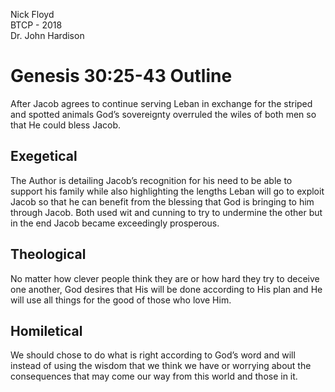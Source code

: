 Nick Floyd  
BTCP \- 2018  
Dr. John Hardison

# Genesis 30:25-43 Outline

After Jacob agrees to continue serving Leban in exchange for the striped and spotted animals God’s sovereignty overruled the wiles of both men so that He could bless Jacob. 

## Exegetical

The Author is detailing Jacob’s recognition for his need to be able to support his family while also highlighting the lengths Leban will go to exploit Jacob so that he can benefit from the blessing that God is bringing to him through Jacob. Both used wit and cunning to try to undermine the other but in the end Jacob became exceedingly prosperous.

## Theological

No matter how clever people think they are or how hard they try to deceive one another, God desires that His will be done according to His plan and He will use all things for the good of those who love Him.

## Homiletical

We should chose to do what is right according to God’s word and will instead of using the wisdom that we think we have or worrying about the consequences that may come our way from this world and those in it.